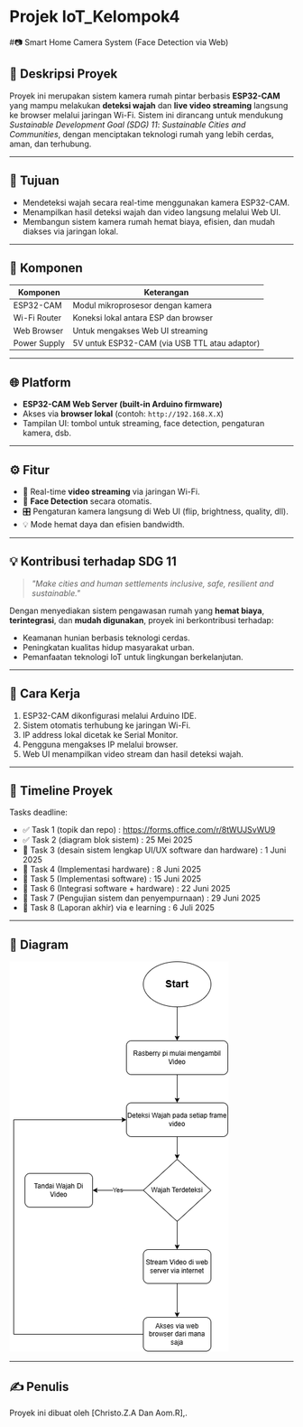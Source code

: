 

# Projek IoT_Kelompok4
#📷 Smart Home Camera System (Face Detection via Web)

## 🧠 Deskripsi Proyek

Proyek ini merupakan sistem kamera rumah pintar berbasis **ESP32-CAM** yang mampu melakukan **deteksi wajah** dan **live video streaming** langsung ke browser melalui jaringan Wi-Fi. Sistem ini dirancang untuk mendukung *Sustainable Development Goal (SDG) 11*: *Sustainable Cities and Communities*, dengan menciptakan teknologi rumah yang lebih cerdas, aman, dan terhubung.

---

## 🎯 Tujuan

- Mendeteksi wajah secara real-time menggunakan kamera ESP32-CAM.
- Menampilkan hasil deteksi wajah dan video langsung melalui Web UI.
- Membangun sistem kamera rumah hemat biaya, efisien, dan mudah diakses via jaringan lokal.

---

## 🔧 Komponen

| Komponen      | Keterangan                        |
|---------------|-----------------------------------|
| ESP32-CAM     | Modul mikroprosesor dengan kamera |
| Wi-Fi Router  | Koneksi lokal antara ESP dan browser |
| Web Browser   | Untuk mengakses Web UI streaming  |
| Power Supply  | 5V untuk ESP32-CAM (via USB TTL atau adaptor) |

---

## 🌐 Platform

- **ESP32-CAM Web Server (built-in Arduino firmware)**
- Akses via **browser lokal** (contoh: `http://192.168.X.X`)
- Tampilan UI: tombol untuk streaming, face detection, pengaturan kamera, dsb.

---

## ⚙️ Fitur

- 🔁 Real-time **video streaming** via jaringan Wi-Fi.
- 👤 **Face Detection** secara otomatis.
- 🎛️ Pengaturan kamera langsung di Web UI (flip, brightness, quality, dll).
- 💡 Mode hemat daya dan efisien bandwidth.

---

## 💡 Kontribusi terhadap SDG 11

> *"Make cities and human settlements inclusive, safe, resilient and sustainable."*

Dengan menyediakan sistem pengawasan rumah yang **hemat biaya**, **terintegrasi**, dan **mudah digunakan**, proyek ini berkontribusi terhadap:
- Keamanan hunian berbasis teknologi cerdas.
- Peningkatan kualitas hidup masyarakat urban.
- Pemanfaatan teknologi IoT untuk lingkungan berkelanjutan.

---

## 🚀 Cara Kerja

1. ESP32-CAM dikonfigurasi melalui Arduino IDE.
2. Sistem otomatis terhubung ke jaringan Wi-Fi.
3. IP address lokal dicetak ke Serial Monitor.
4. Pengguna mengakses IP melalui browser.
5. Web UI menampilkan video stream dan hasil deteksi wajah.

---

## 📅 Timeline Proyek

Tasks deadline:
- ✅ Task 1 (topik dan repo) : https://forms.office.com/r/8tWUJSvWU9
- ✅ Task 2 (diagram blok sistem) : 25 Mei 2025
- 🔳 Task 3 (desain sistem lengkap UI/UX software dan hardware) : 1 Juni 2025
- 🔳 Task 4 (Implementasi hardware) : 8 Juni 2025
- 🔳 Task 5 (Implementasi software) : 15 Juni 2025
- 🔳 Task 6 (Integrasi software + hardware) : 22 Juni 2025
- 🔳 Task 7 (Pengujian sistem dan penyempurnaan) : 29 Juni 2025
- 🔳 Task 8 (Laporan akhir) via e learning : 6 Juli 2025

---

## 📸 Diagram

![Diagram Blok Sistem](image/task2.drawio.png)

---

## ✍️ Penulis

Proyek ini dibuat oleh [Christo.Z.A Dan Aom.R],.

